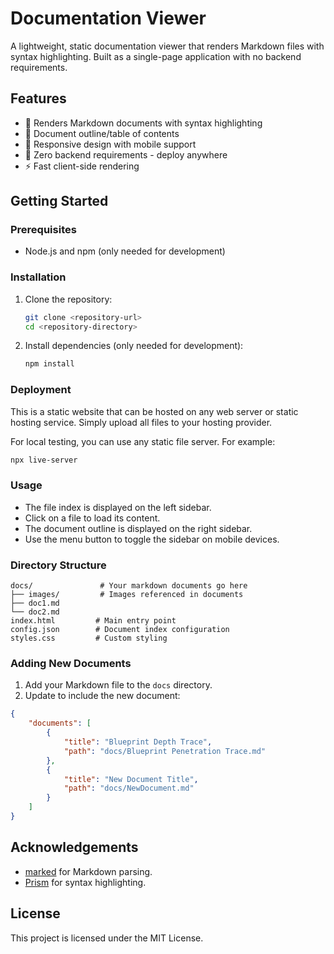 # Documentation Viewer

A lightweight, static documentation viewer that renders Markdown files with syntax highlighting. Built as a single-page application with no backend requirements.

## Features

- 📝 Renders Markdown documents with syntax highlighting
- 📑 Document outline/table of contents
- 📱 Responsive design with mobile support
- 🚀 Zero backend requirements - deploy anywhere
- ⚡ Fast client-side rendering

## Getting Started

### Prerequisites

- Node.js and npm (only needed for development)

### Installation

1. Clone the repository:

    ```sh
    git clone <repository-url>
    cd <repository-directory>
    ```

2. Install dependencies (only needed for development):

    ```sh
    npm install
    ```

### Deployment

This is a static website that can be hosted on any web server or static hosting service. Simply upload all files to your hosting provider.

For local testing, you can use any static file server. For example:
```sh
npx live-server
```

### Usage

- The file index is displayed on the left sidebar.
- Click on a file to load its content.
- The document outline is displayed on the right sidebar.
- Use the menu button to toggle the sidebar on mobile devices.

### Directory Structure

```
docs/               # Your markdown documents go here
├── images/         # Images referenced in documents
├── doc1.md
└── doc2.md
index.html         # Main entry point
config.json        # Document index configuration
styles.css         # Custom styling
```

### Adding New Documents

1. Add your Markdown file to the `docs` directory.
2. Update  to include the new document:

```json
{
    "documents": [
        {
            "title": "Blueprint Depth Trace",
            "path": "docs/Blueprint Penetration Trace.md"
        },
        {
            "title": "New Document Title",
            "path": "docs/NewDocument.md"
        }
    ]
}
```

## Acknowledgements

- [marked](https://github.com/markedjs/marked) for Markdown parsing.
- [Prism](https://prismjs.com/) for syntax highlighting.

## License

This project is licensed under the MIT License.